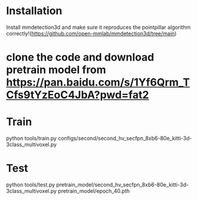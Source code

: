 # Installation
Install mmdetection3d and make sure it reproduces the pointpillar algorithm correctly!(https://github.com/open-mmlab/mmdetection3d/tree/main)

# clone the code and download pretrain model from https://pan.baidu.com/s/1Yf6Qrm_TCfs9tYzEoC4JbA?pwd=fat2

# Train
python tools/train.py configs/second/second_hv_secfpn_8xb6-80e_kitti-3d-3class_multivoxel.py


# Test
python tools/test.py pretrain_model/second_hv_secfpn_8xb6-80e_kitti-3d-3class_multivoxel.py pretrain_model/epoch_40.pth
